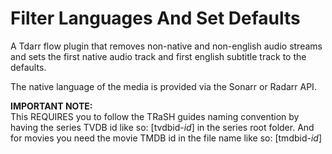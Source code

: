 # Filter Languages And Set Defaults

A Tdarr flow plugin that removes non-native and non-english audio streams and sets the first native audio track and first english subtitle track to the defaults.

The native language of the media is provided via the Sonarr or Radarr API.

**IMPORTANT NOTE:**  
This REQUIRES you to follow the TRaSH guides naming convention by having the series TVDB id like so: [tvdbid-*id*] in the series root folder. And for movies you need the movie TMDB id in the file name like so: [tmdbid-*id*]
